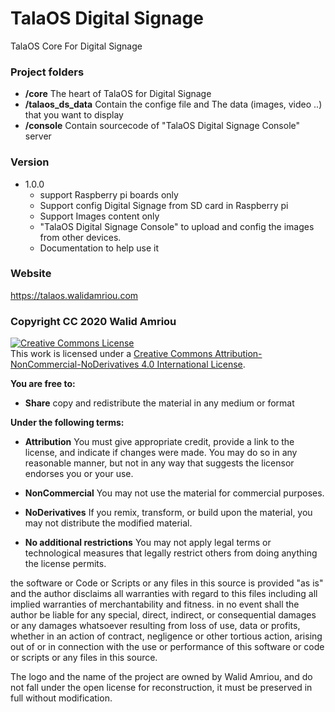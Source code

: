 # TalaOS Digital Signage
TalaOS Core For Digital Signage

### Project folders
* __/core__ The heart of TalaOS for Digital Signage
* __/talaos_ds_data__ Contain the confige file and The data (images, video ..) that you want to display
* __/console__ Contain sourcecode of "TalaOS Digital Signage Console" server

### Version 
* 1.0.0
  * support Raspberry pi boards only
  * Support config Digital Signage from SD card in Raspberry pi
  * Support Images content only
  * "TalaOS Digital Signage Console"  to upload and config the images from other devices. 
  * Documentation to help use it
  
### Website
https://talaos.walidamriou.com

### Copyright CC 2020 Walid Amriou

<a rel="license" href="http://creativecommons.org/licenses/by-nc-nd/4.0/"><img alt="Creative Commons License" style="border-width:0" src="https://i.creativecommons.org/l/by-nc-nd/4.0/88x31.png" /></a><br />This work is licensed under a <a rel="license" href="http://creativecommons.org/licenses/by-nc-nd/4.0/">Creative Commons Attribution-NonCommercial-NoDerivatives 4.0 International License</a>.

__You are free to:__
- __Share__ copy and redistribute the material in any medium or format

__Under the following terms:__
- __Attribution__ You must give appropriate credit, provide a link to the license, and indicate if changes were made. You may do so in any reasonable manner, but not in any way that suggests the licensor endorses you or your use.

- __NonCommercial__ You may not use the material for commercial purposes.

- __NoDerivatives__ If you remix, transform, or build upon the material, you may not distribute the modified material.

- __No additional restrictions__ You may not apply legal terms or technological measures that legally restrict others from doing anything the license permits.


the software or Code or Scripts or any files in this source is provided "as is" and the author disclaims all warranties with regard to this files including all implied warranties of merchantability and fitness. in no event shall the author be liable for any special, direct, indirect, or consequential damages or any damages whatsoever resulting from loss of use, data or profits, whether in an action of contract, negligence or other tortious action, arising out of or in connection with the use or performance of this software or code or scripts or any files in this source.

The logo and the name of the project are owned by Walid Amriou, and do not fall under the open license for reconstruction, it must be preserved in full without modification. 
